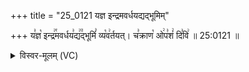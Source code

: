 +++
title = "25_0121 यज्ञ इन्द्रमवर्धयद्यद्भूमिम्"

+++
य꣣ज्ञ꣡ इन्द्र꣢꣯मवर्धय꣣द्य꣢꣫द्भूमिं꣣ व्य꣡व꣢र्तयत्। च꣣क्राण꣡ ओ꣢प꣣शं꣢ दि꣣वि꣢ ॥ 25:0121 ॥

<details><summary>विस्वर-मूलम् (VC)</summary>

यज्ञ इन्द्रमवर्धयद्यद्भूमिं व्यवर्तयत् । चक्राण ओपशं दिवि ॥१२१॥
</details>